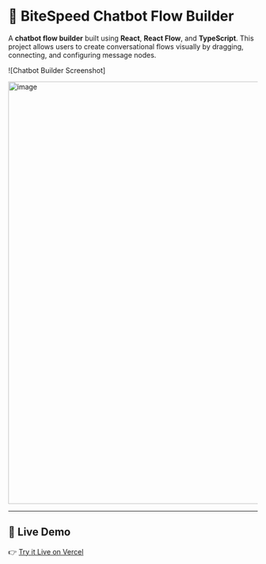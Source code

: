 # 🧠 BiteSpeed Chatbot Flow Builder

A **chatbot flow builder** built using **React**, **React Flow**, and **TypeScript**. This project allows users to create conversational flows visually by dragging, connecting, and configuring message nodes.

![Chatbot Builder Screenshot]

<img width="1913" height="852" alt="image" src="https://github.com/user-attachments/assets/561e76f7-7222-4f11-8144-d61613991642" />


---

## 🔗 Live Demo

👉 [Try it Live on Vercel](https://bitespeed-flow-builder.vercel.app)
